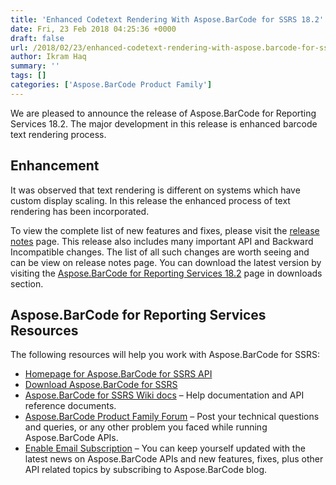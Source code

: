 ```yaml
---
title: 'Enhanced Codetext Rendering With Aspose.BarCode for SSRS 18.2'
date: Fri, 23 Feb 2018 04:25:36 +0000
draft: false
url: /2018/02/23/enhanced-codetext-rendering-with-aspose.barcode-for-ssrs-18.2/
author: Ikram Haq
summary: ''
tags: []
categories: ['Aspose.BarCode Product Family']
---
```


We are pleased to announce the release of Aspose.BarCode for Reporting Services 18.2. The major development in this release is enhanced barcode text rendering process.

## Enhancement

It was observed that text rendering is different on systems which have custom display scaling. In this release the enhanced process of text rendering has been incorporated.

To view the complete list of new features and fixes, please visit the [release notes][1] page. This release also includes many important API and Backward Incompatible changes. The list of all such changes are worth seeing and can be view on release notes page. You can download the latest version by visiting the [Aspose.BarCode for Reporting Services 18.2][2] page in downloads section.

## Aspose.BarCode for Reporting Services Resources

The following resources will help you work with Aspose.BarCode for SSRS:

*   [Homepage for Aspose.BarCode for SSRS API][3]
*   [Download Aspose.BarCode for SSRS][4]
*   [Aspose.BarCode for SSRS Wiki docs][5] – Help documentation and API reference documents.
*   [Aspose.BarCode Product Family Forum][6] – Post your technical questions and queries, or any other problem you faced while running Aspose.BarCode APIs.
*   [Enable Email Subscription][7] – You can keep yourself updated with the latest news on Aspose.BarCode APIs and new features, fixes, plus other API related topics by subscribing to Aspose.BarCode blog.




[1]: https://docs.aspose.com/display/barcodereportingservices/Aspose.BarCode+for+Reporting+Services+18.2+Release+Notes
[2]: http://www.aspose.com/downloads/barcode/reportingservices
[3]: https://www.aspose.com/products/barcode/reporting-services
[4]: https://downloads.aspose.com/barcode/reportingservices
[5]: https://docs.aspose.com/display/barcodereportingservices/Home
[6]: https://forum.aspose.com/c/barcode
[7]: https://blog.aspose.com/category/aspose-products/aspose-barcode-product-family/




